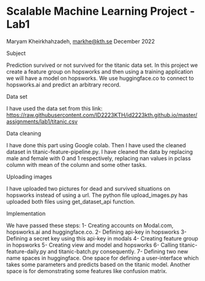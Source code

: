 # Scalable Machine Learning Project - Lab1

Maryam Kheirkhahzadeh, markhe@kth.se
December 2022

Subject

Prediction survived or not survived for the titanic data set. In this project we create a feature group on hopsworks and then using a training application we will have a model on hopsworks. We use huggingface.co to connect to hopsworks.ai and predict an arbitrary record.

Data set

I have used the data set from this link: https://raw.githubusercontent.com/ID2223KTH/id2223kth.github.io/master/assignments/lab1/titanic.csv

Data cleaning

I have done this part using Google colab. Then I have used the cleaned dataset in titanic-feature-pipeline.py. I have cleaned the data by replacing male and female with 0 and 1 respectively, replacing nan values in pclass column with mean of the column and some other tasks.

Uploading images

I have uploaded two pictures for dead and survived situations on hopsworks instead of using a url. The python file upload_images.py has uploaded both files using get_dataset_api function.

Implementation

We have passed these steps:
1- Creating  accounts on Modal.com, hopsworks.ai and huggingface.co.
2- Defining api-key in hopsworks
3- Defining a secret key using this api-key in modals
4- Creating feature group in hopsworks 
5- Creating view and model and hopsworks
6- Calling titanic-feature-daily.py and titanic-batch.py consequently.
7- Defining two new name spaces in huggingface. One space for defining a user-interface which takes some parameters and predicts based on the titanic model. Another space is for demonstrating some features like confusion matrix.


